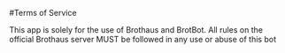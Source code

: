 #Terms of Service

This app is solely for the use of Brothaus and BrotBot.
All rules on the official Brothaus server MUST be followed in any use or abuse of this bot
